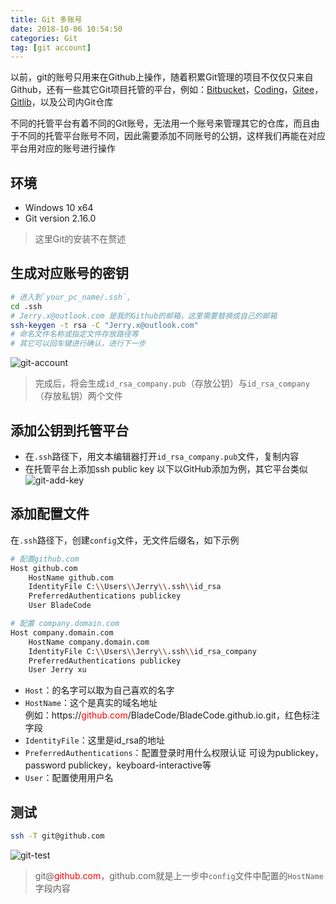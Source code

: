 ```yaml
---
title: Git 多账号 
date: 2018-10-06 10:54:50
categories: Git
tag: [git account]
---
```


以前，git的账号只用来在Github上操作，随着积累Git管理的项目不仅仅只来自Github，还有一些其它Git项目托管的平台，例如：[Bitbucket](https://bitbucket.org)，[Coding](https://coding.net)，[Gitee](https://gitee.com)，[Gitlib](https://gitlab.com)，以及公司内Git仓库

不同的托管平台有着不同的Git账号，无法用一个账号来管理其它的仓库，而且由于不同的托管平台账号不同，因此需要添加不同账号的公钥，这样我们再能在对应平台用对应的账号进行操作

<!-- more -->

## 环境
* Windows 10 x64
* Git version 2.16.0

>这里Git的安装不在赘述

## 生成对应账号的密钥
```sh
# 进入到`your_pc_name/.ssh`,
cd .ssh
# Jerry.x@outlook.com 是我的Github的邮箱，这里需要替换成自己的邮箱
ssh-keygen -t rsa -C "Jerry.x@outlook.com"
# 命名文件名称或指定文件存放路径等
# 其它可以回车键进行确认，进行下一步
```
![git-account](https://res.cloudinary.com/incoder/image/upload/v1538887180/blog/git-account.png)

>完成后，将会生成`id_rsa_company.pub`（存放公钥）与`id_rsa_company`（存放私钥）两个文件

## 添加公钥到托管平台
* 在`.ssh`路径下，用文本编辑器打开`id_rsa_company.pub`文件，复制内容
* 在托管平台上添加ssh public key
以下以GitHub添加为例，其它平台类似
![git-add-key](https://res.cloudinary.com/incoder/image/upload/v1538887180/blog/git-add-key.png)

## 添加配置文件
在`.ssh`路径下，创建`config`文件，无文件后缀名，如下示例

```sh
# 配置github.com
Host github.com                 
    HostName github.com
    IdentityFile C:\\Users\\Jerry\\.ssh\\id_rsa
    PreferredAuthentications publickey
    User BladeCode

# 配置 company.domain.com
Host company.domain.com
    HostName company.domain.com
    IdentityFile C:\\Users\\Jerry\\.ssh\\id_rsa_company
    PreferredAuthentications publickey
    User Jerry xu
```

* `Host`：的名字可以取为自己喜欢的名字
* `HostName`：这个是真实的域名地址  
例如：https://<font color=red>github.com</font>/BladeCode/BladeCode.github.io.git，红色标注字段
* `IdentityFile`：这里是id_rsa的地址
* `PreferredAuthentications`：配置登录时用什么权限认证
可设为publickey，password publickey，keyboard-interactive等
* `User`：配置使用用户名

## 测试
```sh
ssh -T git@github.com
```
![git-test](https://res.cloudinary.com/incoder/image/upload/v1538887180/blog/git-test.png)

>git@<font color=red>github.com</font>，github.com就是上一步中`config`文件中配置的`HostName`字段内容